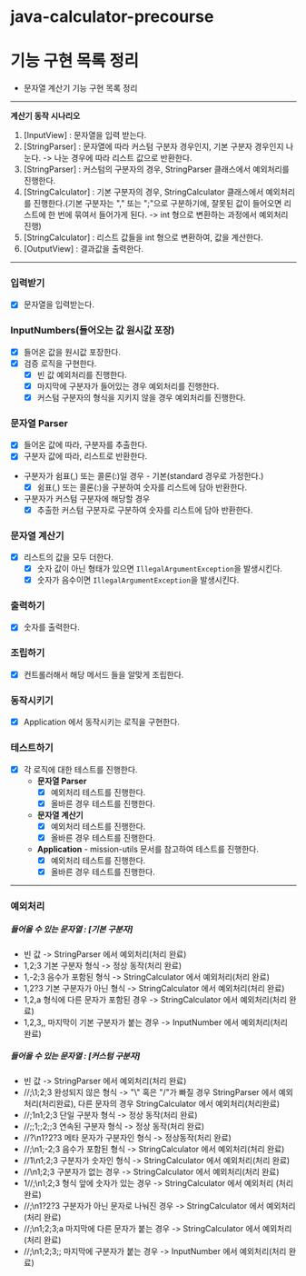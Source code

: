 # java-calculator-precourse

# 기능 구현 목록 정리

* 문자열 계산기 기능 구현 목록 정리

---

**계산기 동작 시나리오**

1. [InputView] : 문자열을 입력 받는다.
2. [StringParser] : 문자열에 따라 커스텀 구분자 경우인지, 기본 구분자 경우인지 나눈다. -> 나눈 경우에 따라 리스트 값으로 반환한다.
3. [StringParser] : 커스텀의 구분자의 경우, StringParser 클래스에서 예외처리를 진행한다.
4. [StringCalculator] : 기본 구분자의 경우, StringCalculator 클래스에서 예외처리를 진행한다.(기본 구분자는 "," 또는 ";"으로 구분하기에, 잘못된 값이 들어오면 리스트에 한 번에
   묶여서 들어가게 된다. -> int 형으로 변환하는 과정에서 예외처리 진행)
5. [StringCalculator] : 리스트 값들을 int 형으로 변환하여, 값을 계산한다.
6. [OutputView] : 결과값을 출력한다.

---

### 입력받기

* [X] 문자열을 입력받는다.

### InputNumbers(들어오는 값 원시값 포장)

* [x] 들어온 값을 원시값 포장한다.
* [x] 검증 로직을 구현한다.
    * [x] 빈 값 예외처리를 진행한다.
    * [x] 마지막에 구분자가 들어있는 경우 예외처리를 진행한다.
    * [x] 커스텀 구분자의 형식을 지키지 않을 경우 예외처리를 진행한다.

### 문자열 Parser

* [X] 들어온 값에 따라, 구분자를 추출한다.
* [X] 구분자 값에 따라, 리스트로 반환한다.

* 구분자가 쉼표(,) 또는 콜론(:)일 경우 - 기본(standard 경우로 가정한다.)
    * [X] 쉼표(,) 또는 콜론(:)을 구분하여 숫자를 리스트에 담아 반환한다.

* 구분자가 커스텀 구분자에 해당할 경우
    * [X] 추출한 커스텀 구분자로 구분하여 숫자를 리스트에 담아 반환한다.

### 문자열 계산기

* [X] 리스트의 값을 모두 더한다.
    * [X] 숫자 값이 아닌 형태가 있으면 ```IllegalArgumentException```을 발생시킨다.
    * [X] 숫자가 음수이면 ```IllegalArgumentException```을 발생시킨다.

### 출력하기

* [X] 숫자를 출력한다.

### 조립하기

* [X] 컨트롤러해서 해당 메서드 들을 알맞게 조립한다.

### 동작시키기

* [X] Application 에서 동작시키는 로직을 구현한다.

### 테스트하기

* [X] 각 로직에 대한 테스트를 진행한다.
    * **문자열 Parser**
        * [X] 예외처리 테스트를 진행한다.
        * [X] 올바른 경우 테스트를 진행한다.

    * **문자열 계산기**
        * [X] 예외처리 테스트를 진행한다.
        * [X] 올바른 경우 테스트를 진행한다.

    * **Application** - mission-utils 문서를 참고하여 테스트를 진행한다.
        * [X] 예외처리 테스트를 진행한다.
        * [X] 올바른 경우 테스트를 진행한다.

---

### 예외처리

##### 들어올 수 있는 문자열 : [기본 구분자]

* 빈 값 -> StringParser 에서 예외처리(처리 완료)
* 1,2;3 기본 구분자 형식 -> 정상 동작(처리 완료)
* 1,-2;3 음수가 포함된 형식 -> StringCalculator 에서 예외처리(처리 완료)
* 1,2?3 기본 구분자가 아닌 형식 -> StringCalculator 에서 예외처리(처리 완료)
* 1,2,a 형식에 다른 문자가 포함된 경우 -> StringCalculator 에서 예외처리(처리 완료)
* 1,2,3,, 마지막이 기본 구분자가 붙는 경우 -> InputNumber 에서 예외처리(처리 완료)

##### 들어올 수 있는 문자열 : [커스텀 구분자]

* 빈 값 -> StringParser 에서 예외처리(처리 완료)
* //;\1;2;3 완성되지 않은 형식 -> "\\" 혹은 "/"가 빠질 경우 StringParser 에서 예외처리(처리완료), 다른 문자의 경우 StringCalculator 에서 예외처리(처리완료)
* //;1n1;2;3 단일 구분자 형식 -> 정상 동작(처리 완료)
* //;;1;;2;;3 연속된 구분자 형식 -> 정상 동작(처리 완료)
* //?\n1?2?3 메타 문자가 구분자인 형식 -> 정상동작(처리 완료)
* //;\n1;-2;3 음수가 포함된 형식 -> StringCalculator 에서 예외처리(처리 완료)
* //1\n1;2;3 구분자가 숫자인 형식 -> StringCalculator 에서 예외처리(처리 완료)
* //\n1;2;3 구분자가 없는 경우 -> StringCalculator 에서 예외처리(처리 완료)
* 1//;\n1;2;3 형식 앞에 숫자가 있는 경우 -> StringCalculator 에서 예외처리 (처리 완료)
* //;\n1?2?3 구분자가 아닌 문자로 나눠진 경우 -> StringCalculator 에서 예외처리 (처리 완료)
* //;\n1;2;3;a 마지막에 다른 문자가 붙는 경우 -> StringCalculator 에서 예외처리 (처리 완료)
* //;\n1;2;3;; 마지막에 구분자가 붙는 경우 -> InputNumber 에서 예외처리(처리 완료)
